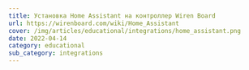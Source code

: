 ```yaml
---
title: Установка Home Assistant на контроллер Wiren Board
url: https://wirenboard.com/wiki/Home_Assistant
cover: /img/articles/educational/integrations/home_assistant.png
date: 2022-04-14
category: educational
sub_category: integrations
---
```

